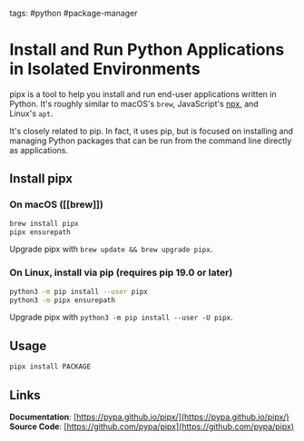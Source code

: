 tags: #python #package-manager
# Install and Run Python Applications in Isolated Environments

pipx is a tool to help you install and run end-user applications written in Python. It's roughly similar to macOS's `brew`, JavaScript's [npx](https://medium.com/@maybekatz/introducing-npx-an-npm-package-runner-55f7d4bd282b), and Linux's `apt`.

It's closely related to pip. In fact, it uses pip, but is focused on installing and managing Python packages that can be run from the command line directly as applications.

## Install pipx
### On macOS ([[brew]])
```bash
brew install pipx
pipx ensurepath
```

Upgrade pipx with `brew update && brew upgrade pipx`.

### On Linux, install via pip (requires pip 19.0 or later)
```bash
python3 -m pip install --user pipx
python3 -m pipx ensurepath
```

Upgrade pipx with `python3 -m pip install --user -U pipx`.

## Usage
```bash
pipx install PACKAGE
```
## Links
**Documentation**: [https://pypa.github.io/pipx/](https://pypa.github.io/pipx/)
**Source Code**: [https://github.com/pypa/pipx](https://github.com/pypa/pipx)